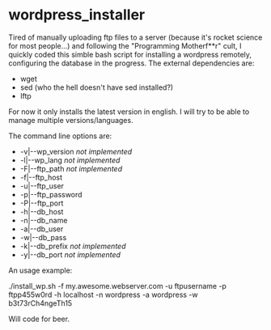 # wordpress_installer

Tired of manually uploading ftp files to a server (because it's rocket science for most people...) and following the "Programming Motherf**r" cult, I quickly coded this simble bash script for installing a wordpress remotely, configuring the database in the progress. The external dependencies are:

* wget
* sed (who the hell doesn't have sed installed?)
* lftp

For now it only installs the latest version in english. I will try to be able to manage multiple versions/languages.

The command line options are:

* -v|--wp_version _not implemented_
* -l|--wp_lang _not implemented_
* -F|--ftp_path _not implemented_
* -f|--ftp_host
* -u|--ftp_user
* -p|--ftp_password
* -P|--ftp_port
* -h|--db_host
* -n|--db_name
* -a|--db_user
* -w|--db_pass
* -k|--db_prefix _not implemented_
* -y|--db_port _not implemented_

An usage example:

./install_wp.sh  -f my.awesome.webserver.com -u ftpusername -p ftpp455w0rd -h localhost -n wordpress -a wordpress -w b3t73rCh4ngeTh15


Will code for beer.